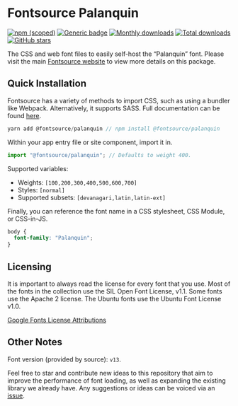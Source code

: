# Fontsource Palanquin

[![npm (scoped)](https://img.shields.io/npm/v/@fontsource/palanquin?color=brightgreen)](https://www.npmjs.com/package/@fontsource/palanquin) [![Generic badge](https://img.shields.io/badge/fontsource-passing-brightgreen)](https://github.com/fontsource/fontsource) [![Monthly downloads](https://badgen.net/npm/dm/@fontsource/palanquin)](https://github.com/fontsource/fontsource) [![Total downloads](https://badgen.net/npm/dt/@fontsource/palanquin)](https://github.com/fontsource/fontsource) [![GitHub stars](https://img.shields.io/github/stars/fontsource/fontsource.svg?style=social&label=Star)](https://github.com/fontsource/fontsource/stargazers)

The CSS and web font files to easily self-host the “Palanquin” font. Please visit the main [Fontsource website](https://fontsource.org/fonts/palanquin) to view more details on this package.

## Quick Installation

Fontsource has a variety of methods to import CSS, such as using a bundler like Webpack. Alternatively, it supports SASS. Full documentation can be found [here](https://fontsource.org/docs/introduction).

```javascript
yarn add @fontsource/palanquin // npm install @fontsource/palanquin
```

Within your app entry file or site component, import it in.

```javascript
import "@fontsource/palanquin"; // Defaults to weight 400.
```

Supported variables:

- Weights: `[100,200,300,400,500,600,700]`
- Styles: `[normal]`
- Supported subsets: `[devanagari,latin,latin-ext]`

Finally, you can reference the font name in a CSS stylesheet, CSS Module, or CSS-in-JS.

```css
body {
  font-family: "Palanquin";
}
```



## Licensing

It is important to always read the license for every font that you use.
Most of the fonts in the collection use the SIL Open Font License, v1.1. Some fonts use the Apache 2 license. The Ubuntu fonts use the Ubuntu Font License v1.0.

[Google Fonts License Attributions](https://fonts.google.com/attribution)

## Other Notes

Font version (provided by source): `v13`.

Feel free to star and contribute new ideas to this repository that aim to improve the performance of font loading, as well as expanding the existing library we already have. Any suggestions or ideas can be voiced via an [issue](https://github.com/fontsource/fontsource/issues).
